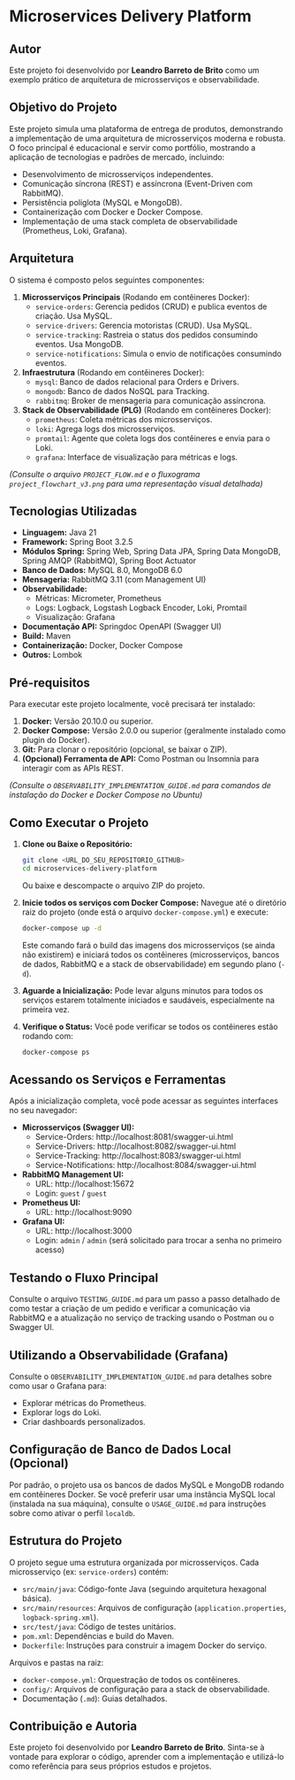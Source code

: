 # Microservices Delivery Platform

## Autor

Este projeto foi desenvolvido por **Leandro Barreto de Brito** como um exemplo prático de arquitetura de microsserviços e observabilidade.

## Objetivo do Projeto

Este projeto simula uma plataforma de entrega de produtos, demonstrando a implementação de uma arquitetura de microsserviços moderna e robusta. O foco principal é educacional e servir como portfólio, mostrando a aplicação de tecnologias e padrões de mercado, incluindo:

*   Desenvolvimento de microsserviços independentes.
*   Comunicação síncrona (REST) e assíncrona (Event-Driven com RabbitMQ).
*   Persistência poliglota (MySQL e MongoDB).
*   Containerização com Docker e Docker Compose.
*   Implementação de uma stack completa de observabilidade (Prometheus, Loki, Grafana).

## Arquitetura

O sistema é composto pelos seguintes componentes:

1.  **Microsserviços Principais** (Rodando em contêineres Docker):
    *   `service-orders`: Gerencia pedidos (CRUD) e publica eventos de criação. Usa MySQL.
    *   `service-drivers`: Gerencia motoristas (CRUD). Usa MySQL.
    *   `service-tracking`: Rastreia o status dos pedidos consumindo eventos. Usa MongoDB.
    *   `service-notifications`: Simula o envio de notificações consumindo eventos.
2.  **Infraestrutura** (Rodando em contêineres Docker):
    *   `mysql`: Banco de dados relacional para Orders e Drivers.
    *   `mongodb`: Banco de dados NoSQL para Tracking.
    *   `rabbitmq`: Broker de mensageria para comunicação assíncrona.
3.  **Stack de Observabilidade (PLG)** (Rodando em contêineres Docker):
    *   `prometheus`: Coleta métricas dos microsserviços.
    *   `loki`: Agrega logs dos microsserviços.
    *   `promtail`: Agente que coleta logs dos contêineres e envia para o Loki.
    *   `grafana`: Interface de visualização para métricas e logs.

*(Consulte o arquivo `PROJECT_FLOW.md` e o fluxograma `project_flowchart_v3.png` para uma representação visual detalhada)*

## Tecnologias Utilizadas

*   **Linguagem:** Java 21
*   **Framework:** Spring Boot 3.2.5
*   **Módulos Spring:** Spring Web, Spring Data JPA, Spring Data MongoDB, Spring AMQP (RabbitMQ), Spring Boot Actuator
*   **Banco de Dados:** MySQL 8.0, MongoDB 6.0
*   **Mensageria:** RabbitMQ 3.11 (com Management UI)
*   **Observabilidade:**
    *   Métricas: Micrometer, Prometheus
    *   Logs: Logback, Logstash Logback Encoder, Loki, Promtail
    *   Visualização: Grafana
*   **Documentação API:** Springdoc OpenAPI (Swagger UI)
*   **Build:** Maven
*   **Containerização:** Docker, Docker Compose
*   **Outros:** Lombok

## Pré-requisitos

Para executar este projeto localmente, você precisará ter instalado:

1.  **Docker:** Versão 20.10.0 ou superior.
2.  **Docker Compose:** Versão 2.0.0 ou superior (geralmente instalado como plugin do Docker).
3.  **Git:** Para clonar o repositório (opcional, se baixar o ZIP).
4.  **(Opcional) Ferramenta de API:** Como Postman ou Insomnia para interagir com as APIs REST.

*(Consulte o `OBSERVABILITY_IMPLEMENTATION_GUIDE.md` para comandos de instalação do Docker e Docker Compose no Ubuntu)*

## Como Executar o Projeto

1.  **Clone ou Baixe o Repositório:**
    ```bash
    git clone <URL_DO_SEU_REPOSITORIO_GITHUB>
    cd microservices-delivery-platform
    ```
    Ou baixe e descompacte o arquivo ZIP do projeto.

2.  **Inicie todos os serviços com Docker Compose:**
    Navegue até o diretório raiz do projeto (onde está o arquivo `docker-compose.yml`) e execute:
    ```bash
    docker-compose up -d
    ```
    Este comando fará o build das imagens dos microsserviços (se ainda não existirem) e iniciará todos os contêineres (microsserviços, bancos de dados, RabbitMQ e a stack de observabilidade) em segundo plano (`-d`).

3.  **Aguarde a Inicialização:** Pode levar alguns minutos para todos os serviços estarem totalmente iniciados e saudáveis, especialmente na primeira vez.

4.  **Verifique o Status:** Você pode verificar se todos os contêineres estão rodando com:
    ```bash
    docker-compose ps
    ```

## Acessando os Serviços e Ferramentas

Após a inicialização completa, você pode acessar as seguintes interfaces no seu navegador:

*   **Microsserviços (Swagger UI):**
    *   Service-Orders: http://localhost:8081/swagger-ui.html
    *   Service-Drivers: http://localhost:8082/swagger-ui.html
    *   Service-Tracking: http://localhost:8083/swagger-ui.html
    *   Service-Notifications: http://localhost:8084/swagger-ui.html
*   **RabbitMQ Management UI:**
    *   URL: http://localhost:15672
    *   Login: `guest` / `guest`
*   **Prometheus UI:**
    *   URL: http://localhost:9090
*   **Grafana UI:**
    *   URL: http://localhost:3000
    *   Login: `admin` / `admin` (será solicitado para trocar a senha no primeiro acesso)

## Testando o Fluxo Principal

Consulte o arquivo `TESTING_GUIDE.md` para um passo a passo detalhado de como testar a criação de um pedido e verificar a comunicação via RabbitMQ e a atualização no serviço de tracking usando o Postman ou o Swagger UI.

## Utilizando a Observabilidade (Grafana)

Consulte o `OBSERVABILITY_IMPLEMENTATION_GUIDE.md` para detalhes sobre como usar o Grafana para:

*   Explorar métricas do Prometheus.
*   Explorar logs do Loki.
*   Criar dashboards personalizados.

## Configuração de Banco de Dados Local (Opcional)

Por padrão, o projeto usa os bancos de dados MySQL e MongoDB rodando em contêineres Docker. Se você preferir usar uma instância MySQL local (instalada na sua máquina), consulte o `USAGE_GUIDE.md` para instruções sobre como ativar o perfil `localdb`.

## Estrutura do Projeto

O projeto segue uma estrutura organizada por microsserviços. Cada microsserviço (ex: `service-orders`) contém:

*   `src/main/java`: Código-fonte Java (seguindo arquitetura hexagonal básica).
*   `src/main/resources`: Arquivos de configuração (`application.properties`, `logback-spring.xml`).
*   `src/test/java`: Código de testes unitários.
*   `pom.xml`: Dependências e build do Maven.
*   `Dockerfile`: Instruções para construir a imagem Docker do serviço.

Arquivos e pastas na raiz:

*   `docker-compose.yml`: Orquestração de todos os contêineres.
*   `config/`: Arquivos de configuração para a stack de observabilidade.
*   Documentação (`.md`): Guias detalhados.

## Contribuição e Autoria

Este projeto foi desenvolvido por **Leandro Barreto de Brito**. Sinta-se à vontade para explorar o código, aprender com a implementação e utilizá-lo como referência para seus próprios estudos e projetos.

